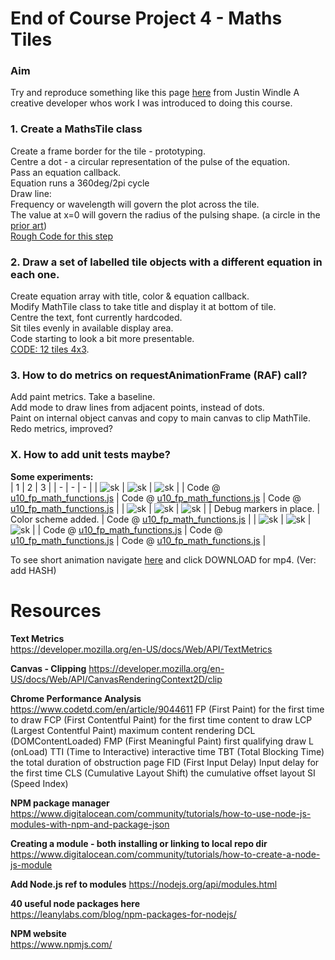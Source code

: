 # End of Course Project 4 - Maths Tiles
### Aim
Try and reproduce something like this page [here](https://soulwire.co.uk/math-for-motion/) from Justin Windle
A creative developer whos work I was introduced to doing this course.
  
### 1. Create a MathsTile class  
Create a frame border for the tile - prototyping.  
Centre a dot - a circular representation of the pulse of the equation.  
Pass an equation callback.  
Equation runs a 360deg/2pi cycle  
Draw line:  
Frequency or wavelength will govern the plot across the tile.  
The value at x=0 will govern the radius of the pulsing shape. (a circle in the [prior art](https://soulwire.co.uk/math-for-motion/))  
[Rough Code for this step](https://github.com/UnacceptableBehaviour/js_canvas/tree/fef9827a151e83704a811ba1b6f1ff0f74a4b191)
  
### 2. Draw a set of labelled tile objects with a different equation in each one.  
Create equation array with title, color & equation callback.  
Modify MathTile class to take title and display it at bottom of tile.  
Centre the text, font currently hardcoded.  
Sit tiles evenly in available display area.  
Code starting to look a bit more presentable.  
[CODE: 12 tiles 4x3](https://github.com/UnacceptableBehaviour/js_canvas/blob/f061f6283458a79b2545d58a226f466026898292/test_pages/u10_fp_math_functions/u10_fp_math_functions.js).  
  
### 3. How to do metrics on requestAnimationFrame (RAF) call?
Add paint metrics. Take a baseline.  
Add mode to draw lines from adjacent points, instead of dots.  
Paint on internal object canvas and copy to main canvas to clip MathTile.
Redo metrics, improved?  
  
### X. How to add unit tests maybe?
  
**Some experiments:**  
| 1 | 2 | 3 | 
| - | - | - | 
| ![sk](https://github.com/UnacceptableBehaviour/js_canvas/blob/master/test_pages/u10_fp_math_functions/images/2022.03.30-19.03.52.png) | ![sk](https://github.com/UnacceptableBehaviour/js_canvas/blob/master/test_pages/u10_fp_math_functions/images/2022.03.30-19.57.16.png) | ![sk](https://github.com/UnacceptableBehaviour/js_canvas/blob/master/test_pages/u10_fp_math_functions/images/2022.03.30-20.47.30.png) |
| Code @ [u10_fp_math_functions.js](https://github.com/UnacceptableBehaviour/js_canvas/blob/e41fa1e19bd49fd3987455c2eb2f8b58df2f3d30/test_pages/u10_fp_math_functions/u10_fp_math_functions.js) | Code @ [u10_fp_math_functions.js](https://github.com/UnacceptableBehaviour/js_canvas/tree/fef9827a151e83704a811ba1b6f1ff0f74a4b191) | Code @ [u10_fp_math_functions.js](https://github.com/UnacceptableBehaviour/js_canvas/tree/fef9827a151e83704a811ba1b6f1ff0f74a4b191) |
| ![sk](https://github.com/UnacceptableBehaviour/js_canvas/blob/master/test_pages/u10_fp_math_functions/images/2022.03.31-14.37.35.png) | ![sk](https://github.com/UnacceptableBehaviour/js_canvas/blob/master/test_pages/u10_fp_math_functions/images/2022.03.31-14.41.13.png) | ![sk](https://github.com/UnacceptableBehaviour/js_canvas/blob/master/test_pages/u10_fp_math_functions/images/2022.03.31-14.51.30.png) |
| Debug markers in place. | Color scheme added. | Code @ [u10_fp_math_functions.js](https://github.com/UnacceptableBehaviour/js_canvas/blob/f061f6283458a79b2545d58a226f466026898292/test_pages/u10_fp_math_functions/u10_fp_math_functions.js) |
| ![sk]() | ![sk]() | ![sk]() |
| Code @ [u10_fp_math_functions.js]() | Code @ [u10_fp_math_functions.js]() | Code @ [u10_fp_math_functions.js]() |
  
To see short animation navigate [here]() and click DOWNLOAD for mp4. (Ver: add HASH)
  


# Resources
**Text Metrics**  
https://developer.mozilla.org/en-US/docs/Web/API/TextMetrics
  
**Canvas - Clipping**
https://developer.mozilla.org/en-US/docs/Web/API/CanvasRenderingContext2D/clip

**Chrome Performance Analysis**
https://www.codetd.com/en/article/9044611
FP (First Paint) for the first time to draw
FCP (First Contentful Paint) for the first time content to draw
LCP (Largest Contentful Paint) maximum content rendering
DCL (DOMContentLoaded)
FMP (First Meaningful Paint) first qualifying draw
L (onLoad)
TTI (Time to Interactive) interactive time
TBT (Total Blocking Time) the total duration of obstruction page
FID (First Input Delay) Input delay for the first time
CLS (Cumulative Layout Shift) the cumulative offset layout
SI (Speed Index)
  
**NPM package manager**  
https://www.digitalocean.com/community/tutorials/how-to-use-node-js-modules-with-npm-and-package-json
  
**Creating a module - both installing or linking to local repo dir**  
https://www.digitalocean.com/community/tutorials/how-to-create-a-node-js-module  
  
**Add Node.js ref to modules**
https://nodejs.org/api/modules.html  
  
**40 useful node packages here**  
https://leanylabs.com/blog/npm-packages-for-nodejs/
  
**NPM website**  
https://www.npmjs.com/  
